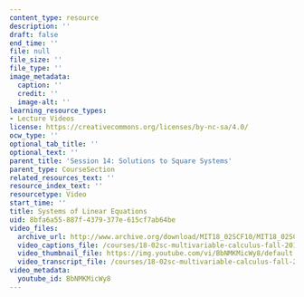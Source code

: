 ```yaml
---
content_type: resource
description: ''
draft: false
end_time: ''
file: null
file_size: ''
file_type: ''
image_metadata:
  caption: ''
  credit: ''
  image-alt: ''
learning_resource_types:
- Lecture Videos
license: https://creativecommons.org/licenses/by-nc-sa/4.0/
ocw_type: ''
optional_tab_title: ''
optional_text: ''
parent_title: 'Session 14: Solutions to Square Systems'
parent_type: CourseSection
related_resources_text: ''
resource_index_text: ''
resourcetype: Video
start_time: ''
title: Systems of Linear Equations
uid: 8bfa6a55-887f-4379-377e-615cf7ab64be
video_files:
  archive_url: http://www.archive.org/download/MIT18_02SCF10/MIT18_02SCF10Rec_12_300k.mp4
  video_captions_file: /courses/18-02sc-multivariable-calculus-fall-2010/33d19e18e98c551e8fcfc54ff6a076c8_BbNMKMicWy8.vtt
  video_thumbnail_file: https://img.youtube.com/vi/BbNMKMicWy8/default.jpg
  video_transcript_file: /courses/18-02sc-multivariable-calculus-fall-2010/3683e378d5c1d1dce8566f6025ec8f03_BbNMKMicWy8.pdf
video_metadata:
  youtube_id: BbNMKMicWy8
---
```

